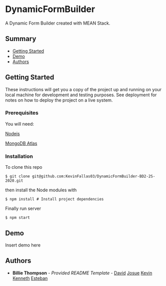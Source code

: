 # DynamicFormBuilder
A Dynamic Form Builder created with MEAN Stack.

## Summary

  - [Getting Started](#getting-started)
  - [Demo](#demo)
  - [Authors](#authors)

## Getting Started

These instructions will get you a copy of the project up and running on
your local machine for development and testing purposes. See deployment
for notes on how to deploy the project on a live system.

### Prerequisites

You will need:

  [Nodejs](https://nodejs.org/es/download/)
  
  [MongoDB Atlas](https://www.mongodb.com/cloud/atlas)

### Installation

To clone this repo

    $ git clone git@github.com:KevinFallas03/DynamicFormBuilder-BD2-2S-2020.git

then install the Node modules with

    $ npm install # Install project dependencies

Finally run server

    $ npm start

## Demo

Insert demo here

## Authors

  - **Billie Thompson** - *Provided README Template* -
    [David](https://github.com/dcastro18)
    [Josue](https://github.com/JOSUERV99)
    [Kevin](https://github.com/KevinFallas03)
    [Kenneth](https://github.com/KennethS0)
    [Esteban](https://github.com/madri308)

